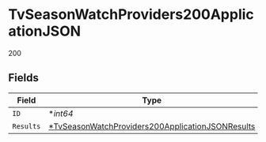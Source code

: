 # TvSeasonWatchProviders200ApplicationJSON

200


## Fields

| Field                                                                                                                          | Type                                                                                                                           | Required                                                                                                                       | Description                                                                                                                    | Example                                                                                                                        |
| ------------------------------------------------------------------------------------------------------------------------------ | ------------------------------------------------------------------------------------------------------------------------------ | ------------------------------------------------------------------------------------------------------------------------------ | ------------------------------------------------------------------------------------------------------------------------------ | ------------------------------------------------------------------------------------------------------------------------------ |
| `ID`                                                                                                                           | **int64*                                                                                                                       | :heavy_minus_sign:                                                                                                             | N/A                                                                                                                            | 3624                                                                                                                           |
| `Results`                                                                                                                      | [*TvSeasonWatchProviders200ApplicationJSONResults](../../models/operations/tvseasonwatchproviders200applicationjsonresults.md) | :heavy_minus_sign:                                                                                                             | N/A                                                                                                                            |                                                                                                                                |